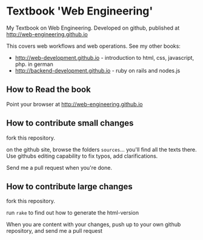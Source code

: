 # Textbook 'Web Engineering'

My Textbook on Web Engineering. Developed on github, published at
http://web-engineering.github.io

This covers web workflows and web operations.
See my other books:

* http://web-development.github.io - introduction to html, css, javascript, php. in german
* http://backend-development.github.io - ruby on rails and nodes.js


## How to Read the book

Point your browser at http://web-engineering.github.io


## How to contribute small changes

fork this repository.

on the github site, browse the folders `sources`... you'll find
all the texts there.  Use githubs editing capability to fix
typos, add clarifications.

Send me a pull request when you're done.

## How to contribute large changes

fork this repository.

run `rake` to find out how to generate the html-version

When you are content with your changes, push up to your own github repository,
and send me a pull request

